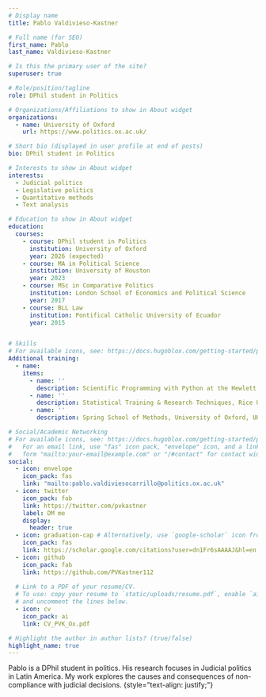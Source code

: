 ```yaml
---
# Display name
title: Pablo Valdivieso-Kastner

# Full name (for SEO)
first_name: Pablo 
last_name: Valdivieso-Kastner

# Is this the primary user of the site?
superuser: true

# Role/position/tagline
role: DPhil student in Politics

# Organizations/Affiliations to show in About widget
organizations:
  - name: University of Oxford
    url: https://www.politics.ox.ac.uk/

# Short bio (displayed in user profile at end of posts)
bio: DPhil student in Politics

# Interests to show in About widget
interests:
  - Judicial politics
  - Legislative politics
  - Quantitative methods
  - Text analysis

# Education to show in About widget
education:
  courses:
    - course: DPhil student in Politics
      institution: University of Oxford
      year: 2026 (expected)
    - course: MA in Political Science
      institution: University of Houston
      year: 2023
    - course: MSc in Comparative Politics
      institution: London School of Economics and Political Science
      year: 2017
    - course: BLL Law
      institution: Pontifical Catholic University of Ecuador
      year: 2015


# Skills
# For available icons, see: https://docs.hugoblox.com/getting-started/page-builder/#icons
Additional training:
  - name: 
    items:
      - name: ''
        description: Scientific Programming with Python at the Hewlett Packard Enterprise Data Science Institute (HPE DSI), University of Houston, USA (2022)
      - name: ''
        description: Statistical Training & Research Techniques, Rice University, USA (2022)
      - name: ''
        description: Spring School of Methods, University of Oxford, UK (2016)

# Social/Academic Networking
# For available icons, see: https://docs.hugoblox.com/getting-started/page-builder/#icons
#   For an email link, use "fas" icon pack, "envelope" icon, and a link in the
#   form "mailto:your-email@example.com" or "/#contact" for contact widget.
social:
  - icon: envelope
    icon_pack: fas
    link: "mailto:pablo.valdiviesocarrillo@politics.ox.ac.uk"
  - icon: twitter
    icon_pack: fab
    link: https://twitter.com/pvkastner
    label: DM me
    display:
      header: true
  - icon: graduation-cap # Alternatively, use `google-scholar` icon from `ai` icon pack
    icon_pack: fas
    link: https://scholar.google.com/citations?user=dn1Fr6sAAAAJ&hl=en
  - icon: github
    icon_pack: fab
    link: https://github.com/PVKastner112
  
  # Link to a PDF of your resume/CV.
  # To use: copy your resume to `static/uploads/resume.pdf`, enable `ai` icons in `params.yaml`,
  # and uncomment the lines below.
  - icon: cv
    icon_pack: ai
    link: CV_PVK_Ox.pdf

# Highlight the author in author lists? (true/false)
highlight_name: true
---
```


Pablo is a DPhil student in politics. His research focuses in Judicial politics in Latin America. My work explores the causes and consequences of non-compliance with judicial decisions.
{style="text-align: justify;"}
